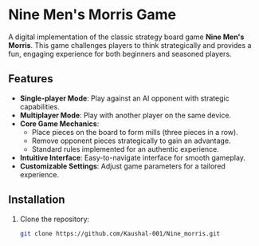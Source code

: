# Nine Men's Morris Game

A digital implementation of the classic strategy board game **Nine Men's Morris**. This game challenges players to think strategically and provides a fun, engaging experience for both beginners and seasoned players.

## Features

- **Single-player Mode**: Play against an AI opponent with strategic capabilities.
- **Multiplayer Mode**: Play with another player on the same device.
- **Core Game Mechanics**: 
  - Place pieces on the board to form mills (three pieces in a row).
  - Remove opponent pieces strategically to gain an advantage.
  - Standard rules implemented for an authentic experience.
- **Intuitive Interface**: Easy-to-navigate interface for smooth gameplay.
- **Customizable Settings**: Adjust game parameters for a tailored experience.

## Installation

1. Clone the repository:
   ```bash
   git clone https://github.com/Kaushal-001/Nine_morris.git
